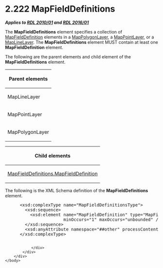 <html dir="LTR" xmlns:mshelp="http://msdn.microsoft.com/mshelp" xmlns:ddue="http://ddue.schemas.microsoft.com/authoring/2003/5" xmlns:xlink="http://www.w3.org/1999/xlink" xmlns:tool="http://www.microsoft.com/tooltip">
    <head>
        <meta http-equiv="Content-Type" content="text/html; CHARSET=utf-8"></meta>
        <meta name="save" content="history"></meta>
        <title>2.222 MapFieldDefinitions</title>
        <xml>
            <mshelp:toctitle title="2.222 MapFieldDefinitions"></mshelp:toctitle>
            <mshelp:rltitle title="[MS-RDL]: MapFieldDefinitions"></mshelp:rltitle>
            <mshelp:keyword index="A" term="c87b0299-a0e7-4683-b939-6f7aab40eccb"></mshelp:keyword>
            <mshelp:attr name="DCSext.ContentType" value="open specification"></mshelp:attr>
            <mshelp:attr name="AssetID" value="c87b0299-a0e7-4683-b939-6f7aab40eccb"></mshelp:attr>
            <mshelp:attr name="TopicType" value="kbRef"></mshelp:attr>
            <mshelp:attr name="DCSext.Title" value="[MS-RDL]: MapFieldDefinitions" />
        </xml>
    </head>
    <body>
        <div id="header">
            <h1 class="heading">2.222 MapFieldDefinitions</h1>
        </div>
        <div id="mainSection">
            <div id="mainBody">
                <div id="allHistory" class="saveHistory"></div>
                <div id="sectionSection0" class="section" name="collapseableSection">
                    

<p><b><i>Applies to </i></b><a href="3428e690-a348-4ec7-8a6a-8efb42d2cdee.htm"><b><i>RDL 2010/01</i></b></a><b><i>
and </i></b><a href="52ce3983-2bfc-4e72-9359-42aaf5fe4509.htm"><b><i>RDL 2016/01</i></b></a></p>

<p>The <b>MapFieldDefinitions</b> element specifies a
collection of <a href="6d6cb09e-dd59-4ed5-9041-764fdecd2f6c.htm">MapFieldDefinition</a>
elements in a <a href="f54fa273-d9b2-4e49-a896-6001bcda016b.htm">MapPolygonLayer</a>,
a <a href="aa1875f4-9842-4672-86d6-306ba5a075aa.htm">MapPointLayer</a>, or a <a href="8681b1dc-d73e-4d35-b4fa-f7f459d4a304.htm">MapLineLayer</a>. The <b>MapFieldDefinitions</b>
element MUST contain at least one <b>MapFieldDefinition</b> element.</p>

<p>The following are the parent elements and child element of
the <b>MapFieldDefinitions</b> element.</p>

<table>
 <thead>
  <tr>
   <th>
   <p>Parent elements</p>
   </th>
  </tr>
 </thead>
 <tr>
  <td>
  <p>MapLineLayer</p>
  </td>
 </tr>
 <tr>
  <td>
  <p>MapPointLayer</p>
  </td>
 </tr>
 <tr>
  <td>
  <p>MapPolygonLayer</p>
  </td>
 </tr>
</table>

<p> </p>

<table>
 <thead>
  <tr>
   <th>
   <p>Child elements</p>
   </th>
  </tr>
 </thead>
 <tr>
  <td>
  <p><a href="5a578849-3766-422d-8e6f-13c92d6996c2.htm">MapFieldDefinitions.MapFieldDefinition</a></p>
  </td>
 </tr>
</table>

<p>The following is the XML Schema definition of the <b>MapFieldDefinitions</b>
element.</p>

<dl>
<dd>
<div><pre> &lt;xsd:complexType name=&quot;MapFieldDefinitionsType&quot;&gt;
   &lt;xsd:sequence&gt;
     &lt;xsd:element name=&quot;MapFieldDefinition&quot; type=&quot;MapFieldDefinitionType&quot; 
                  minOccurs=&quot;1&quot; maxOccurs=&quot;unbounded&quot; /&gt;
   &lt;/xsd:sequence&gt;
   &lt;xsd:anyAttribute namespace=&quot;##other&quot; processContents=&quot;lax&quot; /&gt;
 &lt;/xsd:complexType&gt;
  
</pre></div>
</dd></dl>


                </div>
            </div>
        </div>
    </body>
</html>